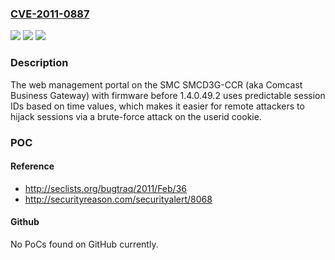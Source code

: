 ### [CVE-2011-0887](https://cve.mitre.org/cgi-bin/cvename.cgi?name=CVE-2011-0887)
![](https://img.shields.io/static/v1?label=Product&message=n%2Fa&color=blue)
![](https://img.shields.io/static/v1?label=Version&message=n%2Fa&color=blue)
![](https://img.shields.io/static/v1?label=Vulnerability&message=n%2Fa&color=brighgreen)

### Description

The web management portal on the SMC SMCD3G-CCR (aka Comcast Business Gateway) with firmware before 1.4.0.49.2 uses predictable session IDs based on time values, which makes it easier for remote attackers to hijack sessions via a brute-force attack on the userid cookie.

### POC

#### Reference
- http://seclists.org/bugtraq/2011/Feb/36
- http://securityreason.com/securityalert/8068

#### Github
No PoCs found on GitHub currently.

